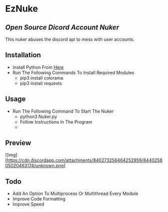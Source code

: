 # EzNuke
## _Open Source Dicord Account Nuker_

This nuker abuses the discord api to mess with user accounts.

## Installation

- Install Python From [Here](https://[python.org])
- Run The Following Commands To Install Required Modules
    - pip3 install colorama
    - pip3 install requests

## Usage
- Run The Following Command To Start The Nuker
    - python3 Nuker.py
    - Follow Instructions In The Program
    - 

## Preview
![img][<https://cdn.discordapp.com/attachments/840273256464252959/844025805020463174/unknown.png>]

## Todo
- Add An Option To Multiprocess Or Multithread Every Module
- Improve Code Formatting
- Improve Speed

